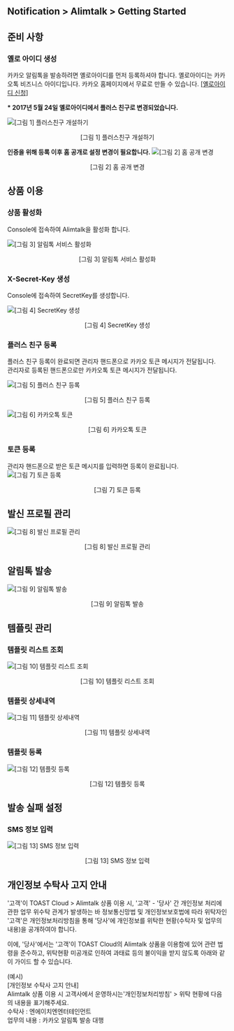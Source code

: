 ## Notification > Alimtalk > Getting Started

## 준비 사항
### 옐로 아이디 생성
카카오 알림톡을 발송하려면 옐로아이디를 먼저 등록하셔야 합니다. 옐로아이디는 카카오톡 비즈니스 아이디입니다. 카카오 홈페이지에서 무료로 만들 수 있습니다. <a target="_blank" href="https://yellowid.kakao.com">[옐로아이디 신청]</a>

<b>* 2017년 5월 24일 옐로아이디에서 플러스 친구로 변경되었습니다.</b>

![[그림 1] 플러스친구 개설하기](http://static.toastoven.net/prod_alimtalk/img01.png)
<center>[그림 1] 플러스친구 개설하기</center>

<b>인증을 위해 등록 이후 홈 공개로 설정 변경이 필요합니다.</b>
![[그림 2] 홈 공개 변경](http://static.toastoven.net/prod_alimtalk/img02.png)
<center>[그림 2] 홈 공개 변경</center>

## 상품 이용

### 상품 활성화

Console에 접속하여 Alimtalk을 활성화 합니다.

![[그림 3] 알림톡 서비스 활성화](http://static.toastoven.net/prod_alimtalk/img03.png)
<center>[그림 3] 알림톡 서비스 활성화</center>

### X-Secret-Key 생성
Console에 접속하여 SecretKey를 생성합니다.

![[그림 4] SecretKey 생성](http://static.toastoven.net/prod_alimtalk/img04.png)
<center>[그림 4] SecretKey 생성</center>

### 플러스 친구 등록
플러스 친구 등록이 완료되면 관리자 핸드폰으로 카카오 토큰 메시지가 전달됩니다.<br>
관리자로 등록된 핸드폰으로만 카카오톡 토큰 메시지가 전달됩니다.

![[그림 5] 플러스 친구 등록](http://static.toastoven.net/prod_alimtalk/img05.png)
<center>[그림 5] 플러스 친구 등록</center>

![[그림 6] 카카오톡 토큰](http://static.toastoven.net/prod_alimtalk/img06.png)
<center>[그림 6] 카카오톡 토큰</center>

### 토큰 등록
관리자 핸드폰으로 받은 토큰 메시지를 입력하면 등록이 완료됩니다.
![[그림 7] 토큰 등록](http://static.toastoven.net/prod_alimtalk/img07.png)
<center>[그림 7] 토큰 등록</center>

## 발신 프로필 관리
![[그림 8] 발신 프로필 관리](http://static.toastoven.net/prod_alimtalk/img08.png)
<center>[그림 8] 발신 프로필 관리</center>

## 알림톡 발송
![[그림 9] 알림톡 발송](http://static.toastoven.net/prod_alimtalk/img09.png)
<center>[그림 9] 알림톡 발송</center>

## 템플릿 관리
### 템플릿 리스트 조회
![[그림 10] 템플릿 리스트 조회](http://static.toastoven.net/prod_alimtalk/img10.png)
<center>[그림 10] 템플릿 리스트 조회</center>

### 템플릿 상세내역
![[그림 11] 템플릿 상세내역](http://static.toastoven.net/prod_alimtalk/img11.png)
<center>[그림 11] 템플릿 상세내역</center>

### 템플릿 등록
![[그림 12] 템플릿 등록](http://static.toastoven.net/prod_alimtalk/img12.png)
<center>[그림 12] 템플릿 등록</center>

## 발송 실패 설정
### SMS 정보 입력
![[그림 13] SMS 정보 입력 ](http://static.toastoven.net/prod_alimtalk/img13.png)
<center>[그림 13] SMS 정보 입력</center>

## 개인정보 수탁사 고지 안내
'고객'이 TOAST Cloud > Alimtalk 상품 이용 시, '고객' - '당사' 간 개인정보 처리에 관한 업무 위수탁 관계가 발생하는 바 정보통신망법 및 개인정보보호법에 따라 위탁자인 '고객'은 개인정보처리방침을 통해 '당사'에 개인정보를 위탁한 현황(수탁자 및 업무의내용)을 공개하여야 합니다.

이에, '당사'에서는 '고객'이 TOAST Cloud의 Alimtalk 상품을 이용함에 있어 관련 법령을 준수하고, 위탁현황 미공개로 인하여 과태료 등의 불이익을 받지 않도록 아래와 같이 가이드 할 수 있습니다.

(예시)<br>
[개인정보 수탁사 고지 안내]<br>
Alimtalk 상품 이용 시 고객사에서 운영하시는'개인정보처리방침' > 위탁 현황에 다음의 내용을 표기해주세요.<br>
수탁사 : 엔에이치엔엔터테인먼트<br>
업무의 내용 : 카카오 알림톡 발송 대행<br>
